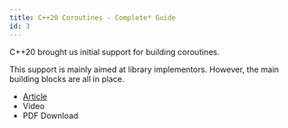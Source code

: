 ```yaml
---
title: C++20 Coroutines - Complete* Guide
id: 3
---
```


C++20 brought us initial support for building coroutines.

This support is mainly aimed at library implementors. However, the main building blocks are all in place.

- [Article](https://itnext.io/c-20-coroutines-complete-guide-7c3fc08db89d) <i class="fas fa-check"></i>
- Video <i class="far fa-minus-square"></i>
- PDF Download <i class="far fa-minus-square"></i>



